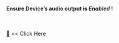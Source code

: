 

 <h4>Ensure Device’s audio output is <i>Enabled</i> !</h4> 

<br />

[🍳](https://player.vimeo.com/video/429245404)  << Click Here
 
 




